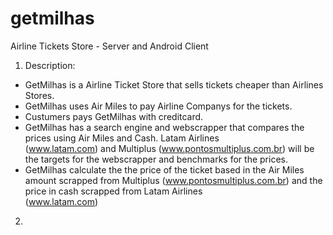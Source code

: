 # getmilhas
Airline Tickets Store - Server and Android Client

1) Description: 
  
  - GetMilhas is a Airline Ticket Store that sells tickets cheaper than Airlines Stores. 
  - GetMilhas uses Air Miles to pay Airline Companys for the tickets.
  - Custumers pays GetMilhas with creditcard.
  - GetMilhas has a search engine and webscrapper that compares the prices using Air Miles and Cash. Latam Airlines       
  (www.latam.com) and Multiplus (www.pontosmultiplus.com.br) will be the targets for the webscrapper and benchmarks for the prices.
  - GetMilhas calculate the the price of the ticket based in the Air Miles amount scrapped from Multiplus (www.pontosmultiplus.com.br) and the price in cash scrapped from Latam Airlines       
  (www.latam.com)


2)

